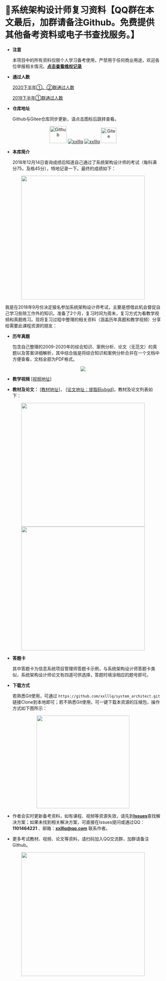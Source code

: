 ﻿# :100:系统架构设计师复习资料【QQ群在本文最后，加群请备注Github。免费提供其他备考资料或电子书查找服务。】
 
- **注意**

  本项目中的所有资料仅限个人学习备考使用，严禁用于任何商业用途，欢迎各位举报相关情况。[**点击查看维权记录**](https://github.com/xxlllq/system_architect/blob/xiangxiaolin/%E7%BB%B4%E6%9D%83%E8%AE%B0%E5%BD%95/%E8%AE%B0%E5%BD%95.md)


- **通过人数**

  [2020下半年①、②群通过人数](https://github.com/xxlllq/system_architect/blob/xiangxiaolin/%E7%BE%A4%E9%80%9A%E8%BF%87%E4%BA%BA%E6%95%B0/2020%E4%B8%8B%E5%8D%8A%E5%B9%B4/2020.md)
  
  [2019下半年①群通过人数](https://github.com/xxlllq/system_architect/blob/xiangxiaolin/%E7%BE%A4%E9%80%9A%E8%BF%87%E4%BA%BA%E6%95%B0/2019%E4%B8%8B%E5%8D%8A%E5%B9%B4/2019.md) 

- **仓库地址**

  Github与Gitee仓库同步更新，请点击图标后跳转查看。
<div align="center">
 <a href="https://github.com/xxlllq/system_architect"><img src="https://github.com/fluidicon.png" width=55 alt="Github" title="Github"/></a> 
 <a href="https://github.com/xxlllq/system_architect/stargazers"><img src="https://img.shields.io/github/stars/xxlllq/system_architect" alt="xxlllq" /></a> <a href="https://github.com/xxlllq/system_architect/fork"><img src="https://img.shields.io/github/forks/xxlllq/system_architect" alt="xxlllq" /></a>
 <a href="https://gitee.com/xxlllq/system_architect"><img src="https://gitee.com/static/images/logo-en.svg" width=50 alt="Gitee" title="Gitee"/></a>
</div> 

- **本库简介**

  2018年12月14日查询成绩后知道自己通过了系统架构设计师的考试（每科满分75，及格45分），特地记录一下。最终的成绩如下： 
<div align="center">
  <kbd><img src="https://raw.githubusercontent.com/xxlllq/2018_system_architect/master/%E9%A1%B9%E7%9B%AE%E5%9B%BE%E7%89%87/result.png" width=400 />
    </kbd>
   </div>
   
  我是在2018年9月份决定报名参加系统架构设计师考试，主要是想借此机会督促自己学习些除工作外的知识。准备了2个月，复习时间为周末，复习方式为看教学视频和真题练习。现将复习过程中整理的相关资料（涵盖历年真题和教学视频）分享给需要此课程资源的朋友：</p>

- **历年真题**

  包含自己整理的2009-2020年的综合知识、案例分析、论文（无范文）的真题以及答案详细解析，其中综合版是将综合知识和案例分析合并在一个文档中方便查看，文档全部为PDF格式。
<div align="center">
   <kbd><img src="https://raw.githubusercontent.com/xxlllq/system_architect/master/%E9%A1%B9%E7%9B%AE%E5%9B%BE%E7%89%87/years.png"/>
      </kbd>
  </div>

- **教学视频**
  [[视频地址]](https://github.com/xxlllq/2018_system_architect/issues/1)

- **教材及论文：**
  [[教材地址]](https://github.com/xxlllq/system_architect/issues/4)， [[论文地址：提取码vbgd]](https://pan.baidu.com/s/1A5f4zY1y-9Jh1de1DSA3Ig)，教材及论文列表如下：
<div align="center">
   <kbd><img src="https://raw.githubusercontent.com/xxlllq/2018_system_architect/master/%E9%A1%B9%E7%9B%AE%E5%9B%BE%E7%89%87/books.png" width=400 /> <img src="https://raw.githubusercontent.com/xxlllq/2018_system_architect/master/%E9%A1%B9%E7%9B%AE%E5%9B%BE%E7%89%87/pp.png" width=400 />
      </kbd>
  </div>


- **答题卡**

  其中答题卡为信息系统项目管理师答题卡示例，与系统架构设计师答题卡类似，系统架构设计师论文有四道可供选择，答题时填涂相应的题号即可。

- **下载方式**

  若熟悉Git使用，可通过 `https://github.com/xxlllq/system_architect.git` 链接Clone到本地即可；若不熟悉Git使用，可一键下载本资源的压缩包，操作方式如下图所示：
<div align="center">
 <kbd>
 <img src="https://raw.githubusercontent.com/xxlllq/2018_system_architect/master/%E9%A1%B9%E7%9B%AE%E5%9B%BE%E7%89%87/download.png" width=300 />
 </kbd> 
 </div>

- 作者会实时更新备考资料，如有课程、视频等资源失效，请先到[**Issues**](https://github.com/xxlllq/2018_system_architect/issues)查找解决方案；如果未找到相关解决方案，可直接在Issues提问或通过QQ：**1101464221** 、邮箱：**xxlllq@qq.com** 联系作者。

-  更多考试教材、视频、论文等资料，请扫码加入QQ交流群，加群请备注Github。 
<div align="center">
  <kbd>
 <img src="https://raw.githubusercontent.com/xxlllq/2018_system_architect/master/%E9%A1%B9%E7%9B%AE%E5%9B%BE%E7%89%87/group-new.jpg" width=400 />
 </kbd> 
 </div>


